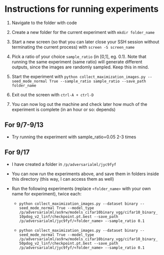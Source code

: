# Instructions for running experiments


1. Navigate to the folder with code

2. Create a new folder for the current experiment with `mkdir folder_name`

3. Start a new screen (so that you can later close your SSH session without terminating the current process) with `screen -S screen_name`

4. Pick a ratio of your choice `sample_ratio` (in [0,1], eg. 0.1). Note that running the same experiment (same ratio) will generate different outputs, since the images are randomly sampled. Keep this in mind.

5. Start the experiment with `python collect_maximization_images.py --seed_mode_normal True --sample_ratio sample_ratio --save_path folder_name`

6. Exit out the screen with `ctrl-A + ctrl-D`

7. You can now log out the machine and check later how much of the experiment is complete (in an hour or so: depends)



## For 9/7-9/13

- Try running the experiment with sample_ratio=0.05 2-3 times

## For 9/17

- I have created a folder in `/p/adversarialml/jyc9fyf`

- You can now run the experiments above, and save them in folders inside this directory (this way, I can access them as well)

- Run the following experiments (replace `<folder_name>` with your own name for experiment), twice each:

  - `python collect_maximization_images.py --dataset binary --seed_mode_normal True --model_type /p/adversarialml/as9rw/models_cifar10binary_vgg/cifar10_binary_10pdog_v2_linf/checkpoint.pt.best --save_path /p/adversarialml/jyc9fyf/<folder_name> --sample_ratio 0.1`
  
  - `python collect_maximization_images.py --dataset binary --seed_mode_normal True --model_type /p/adversarialml/as9rw/models_cifar10binary_vgg/cifar10_binary_50pdog_v2_linf/checkpoint.pt.best --save_path /p/adversarialml/jyc9fyf/<folder_name> --sample_ratio 0.1`

